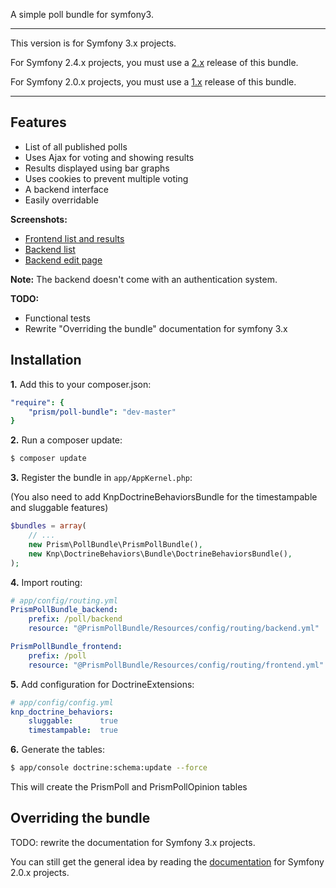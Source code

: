 A simple poll bundle for symfony3.

---

This version is for Symfony 3.x projects.

For Symfony 2.4.x projects, you must use a [2.x](https://github.com/emiliemarchand/PrismPollBundle) release of this bundle.

For Symfony 2.0.x projects, you must use a [1.x](https://github.com/emiliemarchand/PrismPollBundle/tree/symfony-2.0.x) release of this bundle.

---

## Features

- List of all published polls
- Uses Ajax for voting and showing results
- Results displayed using bar graphs
- Uses cookies to prevent multiple voting
- A backend interface
- Easily overridable

**Screenshots:**

- [Frontend list and results](https://github.com/emiliemarchand/PrismPollBundle/blob/master/Resources/doc/Screenshots/frontend.png)
- [Backend list](https://github.com/emiliemarchand/PrismPollBundle/blob/master/Resources/doc/Screenshots/backend_list.png)
- [Backend edit page](https://github.com/emiliemarchand/PrismPollBundle/blob/master/Resources/doc/Screenshots/backend_edit.png)

**Note:** The backend doesn't come with an authentication system.

**TODO:**

- Functional tests
- Rewrite "Overriding the bundle" documentation for symfony 3.x

## Installation

**1.** Add this to your composer.json:
``` yml
"require": {
    "prism/poll-bundle": "dev-master"
}
```

**2.** Run a composer update:

``` bash
$ composer update
```

**3.** Register the bundle in ``app/AppKernel.php``:

(You also need to add KnpDoctrineBehaviorsBundle for the timestampable and sluggable features)

``` php
$bundles = array(
    // ...
    new Prism\PollBundle\PrismPollBundle(),
    new Knp\DoctrineBehaviors\Bundle\DoctrineBehaviorsBundle(),
);
```

**4.** Import routing:

``` yaml
# app/config/routing.yml
PrismPollBundle_backend:
    prefix: /poll/backend
    resource: "@PrismPollBundle/Resources/config/routing/backend.yml"

PrismPollBundle_frontend:
    prefix: /poll
    resource: "@PrismPollBundle/Resources/config/routing/frontend.yml"
```

**5.** Add configuration for DoctrineExtensions:

``` yaml
# app/config/config.yml
knp_doctrine_behaviors:
    sluggable:      true
    timestampable:  true
```

**6.** Generate the tables:

``` bash
$ app/console doctrine:schema:update --force
```

This will create the PrismPoll and PrismPollOpinion tables


## Overriding the bundle

TODO: rewrite the documentation for Symfony 3.x projects.

You can still get the general idea by reading the [documentation](https://github.com/emiliemarchand/PrismPollBundle/blob/symfony-2.0.x/Resources/doc/overriding.md) for Symfony 2.0.x projects.